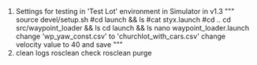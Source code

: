 1. Settings for testing in 'Test Lot' environment in Simulator in v1.3
"""    
    source devel/setup.sh
    #cd launch && ls
    #cat styx.launch
    #cd ..
    cd src/waypoint_loader && ls
    cd launch && ls
    nano waypoint_loader.launch
    change 'wp_yaw_const.csv' to 'churchlot_with_cars.csv'
    change velocity value to 40 and save
"""
1. clean logs
    rosclean check
    rosclean purge

